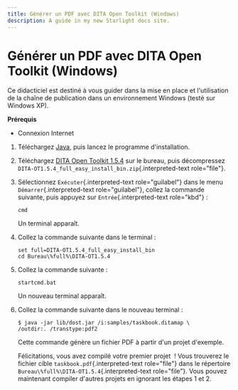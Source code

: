 ```yaml
---
title: Générer un PDF avec DITA Open Toolkit (Windows)
description: A guide in my new Starlight docs site.
---
```

# Générer un PDF avec DITA Open Toolkit (Windows)

Ce didacticiel est destiné à vous guider dans la mise en place et
l\'utilisation de la chaîne de publication dans un environnement Windows
(testé sur Windows XP).

**Prérequis**

-   Connexion Internet

1.  Téléchargez [Java](), puis lancez le programme d\'installation.

2.  Téléchargez [DITA Open Toolkit 1.5.4]() sur le bureau, puis
    décompressez
    `DITA-OT1.5.4_full_easy_install_bin.zip`{.interpreted-text
    role="file"}.

3.  Sélectionnez `Exécuter`{.interpreted-text role="guilabel"} dans le
    menu `Démarrer`{.interpreted-text role="guilabel"}, collez la
    commande suivante, puis appuyez sur `Entrée`{.interpreted-text
    role="kbd"} :

    ``` console
    cmd
    ```

    Un terminal apparaît.

4.  Collez la commande suivante dans le terminal :

    ``` console
    set full=DITA-OT1.5.4_full_easy_install_bin
    cd Bureau\%full%\DITA-OT1.5.4
    ```

5.  Collez la commande suivante :

    ``` console
    startcmd.bat
    ```

    Un nouveau terminal apparaît.

6.  Collez la commande suivante dans le nouveau terminal :

    ``` console
    $ java -jar lib/dost.jar /i:samples/taskbook.ditamap \
    /outdir:. /transtype:pdf2
    ```

    Cette commande génère un fichier PDF à partir d\'un projet
    d\'exemple.

    Félicitations, vous avez compilé votre premier projet  ! Vous
    trouverez le fichier cible `taskbook.pdf`{.interpreted-text
    role="file"} dans le répertoire
    `Bureau\%full%\DITA-OT1.5.4`{.interpreted-text role="file"}. Vous
    pouvez maintenant compiler d\'autres projets en ignorant les étapes
    1 et 2.
